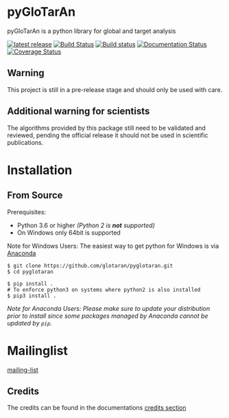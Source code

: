 # pyGloTarAn

pyGloTarAn is a python library for global and target analysis

[![latest release](https://pypip.in/version/glotaran/badge.svg)](https://pypi.org/project/glotaran/)
[![Build Status](https://travis-ci.org/pyglotaran/pyglotaran.svg?branch=master)](https://travis-ci.org/glotaran/pyglotaran)
[![Build status](https://ci.appveyor.com/api/projects/status/76gkx10wyn2cd049?svg=true)](https://ci.appveyor.com/project/glotaran/pyglotaran)
[![Documentation Status](https://readthedocs.org/projects/glotaran/badge/?version=latest)](https://glotaran.readthedocs.io/en/latest/?badge=latest)
[![Coverage Status](https://coveralls.io/repos/github/glotaran/pyglotaran/badge.svg?branch=master)](https://coveralls.io/github/glotaran/pyglotaran?branch=master)

## Warning

This project is still in a pre-release stage and should only be used with care.

## Additional warning for scientists

The algorithms provided by this package still need to be validated and reviewed, pending the official release it should not be used in scientific publications.

# Installation

## From Source

Prerequisites:

- Python 3.6 or higher _(Python 2 is **not** supported)_
- On Windows only 64bit is supported

Note for Windows Users: The easiest way to get python for Windows is via [Anaconda](https://www.anaconda.com/)

```
$ git clone https://github.com/glotaran/pyglotaran.git
$ cd pyglotaran

$ pip install .
# To enforce python3 on systems where python2 is also installed
$ pip3 install .

```

_Note for Anaconda Users: Please make sure to update your distribution prior to install since some packages managed by Anaconda cannot be updated by `pip`._

# Mailinglist

[mailing-list](https://groups.google.com/forum/#!forum/glotaran)

## Credits

The credits can be found in the documentations
[credits section](https://glotaran.readthedocs.io/en/latest/credits.html)
